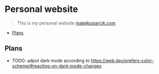 # Personal website

> This is my personal website [matejkosiarcik.com](https://matejkosiarcik.com)

<!-- toc -->

- [Plans](#plans)

<!-- tocstop -->

## Plans

- TODO: adpot dark mode according to <https://web.dev/prefers-color-scheme/#reacting-on-dark-mode-changes>
